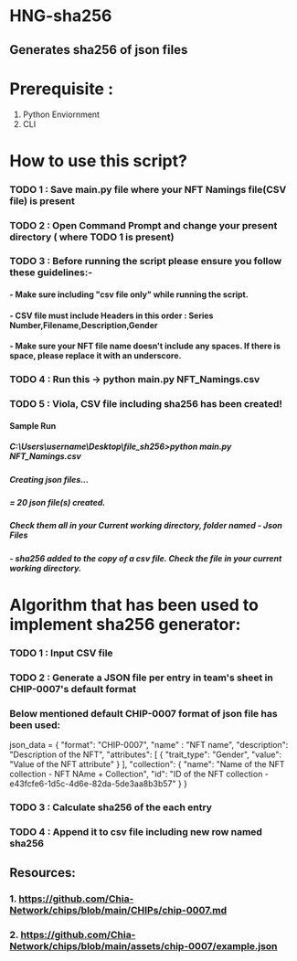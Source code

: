 # HNG-sha256 
## Generates sha256 of json files


# Prerequisite : 
1. Python Enviornment
2. CLI

# How to use this script?

### TODO 1 : Save main.py file where your NFT Namings file(CSV file) is present
### TODO 2 : Open Command Prompt and change your present directory ( where TODO 1 is present)
### TODO 3 : Before running the script please ensure you follow these guidelines:-
####           - Make sure including "csv file only" while running the script.
####           - CSV file must include Headers in this order : Series Number,Filename,Description,Gender
####           - Make sure your NFT file name doesn't include any spaces. If there is space, please replace it with an underscore.
#### 
### TODO 4 : Run this -> python main.py NFT_Namings.csv
### TODO 5 : Viola, CSV file including sha256 has been created!


#### Sample Run

##### C:\Users\username\Desktop\file_sh256>python main.py NFT_Namings.csv

##### Creating json files...

##### = 20 json file(s) created.
##### Check them all in your Current working directory, folder named - Json Files

##### - sha256 added to the copy of a csv file. Check the file in your current working directory.

# Algorithm that has been used to implement sha256 generator:

### TODO 1 : Input CSV file
### TODO 2 : Generate a JSON file per entry in team's sheet in CHIP-0007's default format

### Below mentioned default CHIP-0007 format of json file has been used:

json_data =
{
    "format": "CHIP-0007",
    "name" : "NFT name",
    "description": "Description of the NFT",
    "attributes": 
    [
        {
            "trait_type": "Gender",
            "value": "Value of the NFT attribute"
        }
    ],
    "collection": 
    {
        "name": "Name of the NFT collection - NFT NAme + Collection",
        "id": "ID of the NFT collection - e43fcfe6-1d5c-4d6e-82da-5de3aa8b3b57"
    }
}

### TODO 3 : Calculate sha256 of the each entry
### TODO 4 : Append it to csv file including new row named sha256

## Resources:

### 1. https://github.com/Chia-Network/chips/blob/main/CHIPs/chip-0007.md
### 2. https://github.com/Chia-Network/chips/blob/main/assets/chip-0007/example.json


